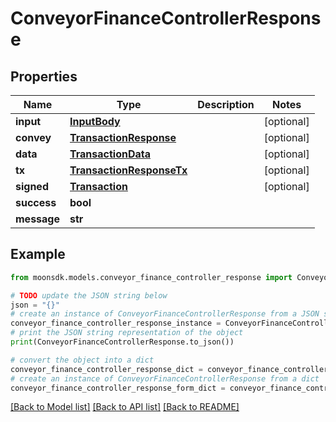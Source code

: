 # ConveyorFinanceControllerResponse

## Properties

| Name        | Type                                                  | Description | Notes       |
| ----------- | ----------------------------------------------------- | ----------- | ----------- |
| **input**   | [**InputBody**](InputBody.md)                         |             | \[optional] |
| **convey**  | [**TransactionResponse**](TransactionResponse.md)     |             | \[optional] |
| **data**    | [**TransactionData**](TransactionData.md)             |             | \[optional] |
| **tx**      | [**TransactionResponseTx**](TransactionResponseTx.md) |             | \[optional] |
| **signed**  | [**Transaction**](Transaction.md)                     |             | \[optional] |
| **success** | **bool**                                              |             |             |
| **message** | **str**                                               |             |             |

## Example

```python
from moonsdk.models.conveyor_finance_controller_response import ConveyorFinanceControllerResponse

# TODO update the JSON string below
json = "{}"
# create an instance of ConveyorFinanceControllerResponse from a JSON string
conveyor_finance_controller_response_instance = ConveyorFinanceControllerResponse.from_json(json)
# print the JSON string representation of the object
print(ConveyorFinanceControllerResponse.to_json())

# convert the object into a dict
conveyor_finance_controller_response_dict = conveyor_finance_controller_response_instance.to_dict()
# create an instance of ConveyorFinanceControllerResponse from a dict
conveyor_finance_controller_response_form_dict = conveyor_finance_controller_response.from_dict(conveyor_finance_controller_response_dict)
```

[\[Back to Model list\]](./#documentation-for-models) [\[Back to API list\]](./#documentation-for-api-endpoints) [\[Back to README\]](./)
